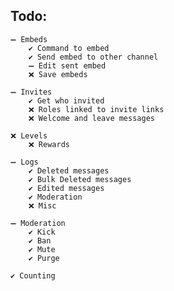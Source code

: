 ## Todo:

    ➖ Embeds
        ✔️ Command to embed
        ✔️ Send embed to other channel
        ➖ Edit sent embed
        ❌ Save embeds

    ➖ Invites
        ✔️ Get who invited
        ❌ Roles linked to invite links
        ❌ Welcome and leave messages

    ❌ Levels
        ❌ Rewards

    ➖ Logs
        ✔️ Deleted messages
        ✔️ Bulk Deleted messages
        ✔️ Edited messages
        ✔️ Moderation
        ❌ Misc

    ➖ Moderation
        ✔️ Kick
        ✔️ Ban
        ✔️ Mute
        ✔️ Purge

    ✔️ Counting

<!-- ❌➖✔️ -->
